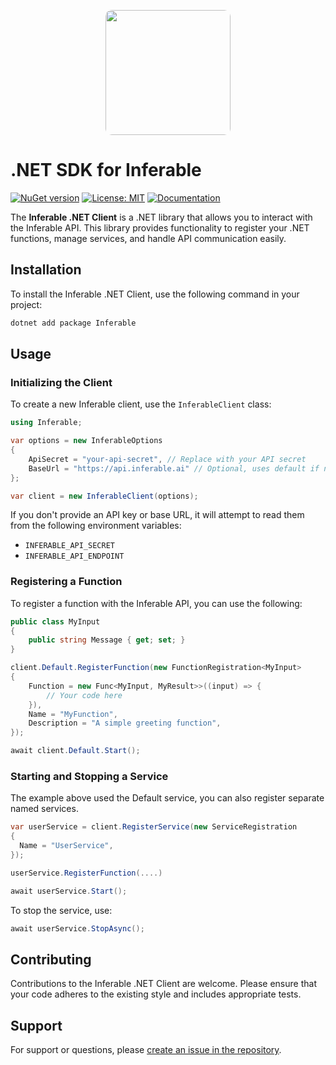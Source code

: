 <p align="center">
  <img src="https://a.inferable.ai/logo.png?v=2" width="200" style="border-radius: 10px" />
</p>

# .NET SDK for Inferable

[![NuGet version](https://img.shields.io/nuget/v/Inferable.svg)](https://www.nuget.org/packages/Inferable/)
[![License: MIT](https://img.shields.io/badge/License-MIT-yellow.svg)](https://opensource.org/licenses/MIT)
[![Documentation](https://img.shields.io/badge/docs-inferable.ai-brightgreen)](https://docs.inferable.ai/)

The **Inferable .NET Client** is a .NET library that allows you to interact with the Inferable API. This library provides functionality to register your .NET functions, manage services, and handle API communication easily.

## Installation

To install the Inferable .NET Client, use the following command in your project:

```bash
dotnet add package Inferable
```

## Usage

### Initializing the Client

To create a new Inferable client, use the `InferableClient` class:

```csharp
using Inferable;

var options = new InferableOptions
{
    ApiSecret = "your-api-secret", // Replace with your API secret
    BaseUrl = "https://api.inferable.ai" // Optional, uses default if not provided
};

var client = new InferableClient(options);
```

If you don't provide an API key or base URL, it will attempt to read them from the following environment variables:

- `INFERABLE_API_SECRET`
- `INFERABLE_API_ENDPOINT`

### Registering a Function

To register a function with the Inferable API, you can use the following:

```csharp
public class MyInput
{
    public string Message { get; set; }
}

client.Default.RegisterFunction(new FunctionRegistration<MyInput>
{
    Function = new Func<MyInput, MyResult>>((input) => {
        // Your code here
    }),
    Name = "MyFunction",
    Description = "A simple greeting function",
});

await client.Default.Start();
```

### Starting and Stopping a Service

The example above used the Default service, you can also register separate named services.

```csharp
var userService = client.RegisterService(new ServiceRegistration
{
  Name = "UserService",
});

userService.RegisterFunction(....)

await userService.Start();
```

To stop the service, use:

```csharp
await userService.StopAsync();
```

## Contributing

Contributions to the Inferable .NET Client are welcome. Please ensure that your code adheres to the existing style and includes appropriate tests.

## Support

For support or questions, please [create an issue in the repository](https://github.com/inferablehq/inferable-dotnet/issues).
